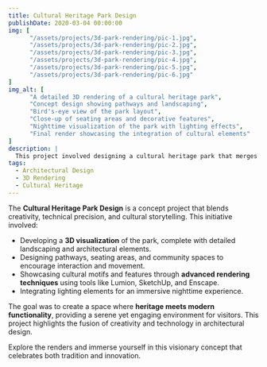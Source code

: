 ```yaml
---
title: Cultural Heritage Park Design
publishDate: 2020-03-04 00:00:00
img: [
      "/assets/projects/3d-park-rendering/pic-1.jpg",
      "/assets/projects/3d-park-rendering/pic-2.jpg",
      "/assets/projects/3d-park-rendering/pic-3.jpg",
      "/assets/projects/3d-park-rendering/pic-4.jpg",
      "/assets/projects/3d-park-rendering/pic-5.jpg",
      "/assets/projects/3d-park-rendering/pic-6.jpg"
]
img_alt: [
      "A detailed 3D rendering of a cultural heritage park",
      "Concept design showing pathways and landscaping",
      "Bird's-eye view of the park layout",
      "Close-up of seating areas and decorative features",
      "Nighttime visualization of the park with lighting effects",
      "Final render showcasing the integration of cultural elements"
]
description: |
  This project involved designing a cultural heritage park that merges traditional elements with modern landscaping. The design focuses on creating an inviting space that honors cultural significance while offering a modern aesthetic for community gatherings and leisure.
tags:
  - Architectural Design
  - 3D Rendering
  - Cultural Heritage
---
```

The **Cultural Heritage Park Design** is a concept project that blends creativity, technical precision, and cultural storytelling. This initiative involved:

- Developing a **3D visualization** of the park, complete with detailed landscaping and architectural elements.
- Designing pathways, seating areas, and community spaces to encourage interaction and movement.
- Showcasing cultural motifs and features through **advanced rendering techniques** using tools like Lumion, SketchUp, and Enscape.
- Integrating lighting elements for an immersive nighttime experience.

The goal was to create a space where **heritage meets modern functionality**, providing a serene yet engaging environment for visitors. This project highlights the fusion of creativity and technology in architectural design.

Explore the renders and immerse yourself in this visionary concept that celebrates both tradition and innovation.